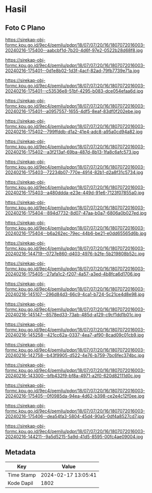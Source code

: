 # Hasil

## Foto C Plano

https://sirekap-obj-formc.kpu.go.id/9ec4/pemilu/pdpr/18/07/07/20/16/1807072016003-20240216-175400--aabcbf1d-7b20-4d6f-97e2-0522b28d68f8.jpg

https://sirekap-obj-formc.kpu.go.id/9ec4/pemilu/pdpr/18/07/07/20/16/1807072016003-20240216-175401--0d1e8b02-1d3f-4acf-82ad-79fb7739e71a.jpg

https://sirekap-obj-formc.kpu.go.id/9ec4/pemilu/pdpr/18/07/07/20/16/1807072016003-20240216-175401--c53536e8-51bf-4295-b083-dce054efaa6d.jpg

https://sirekap-obj-formc.kpu.go.id/9ec4/pemilu/pdpr/18/07/07/20/16/1807072016003-20240216-175401--a0957557-1655-4df5-8eaf-83df0f202ebe.jpg

https://sirekap-obj-formc.kpu.go.id/9ec4/pemilu/pdpr/18/07/07/20/16/1807072016003-20240216-175402--799ffddb-d1a2-41e4-adc8-a95a0cd94a82.jpg

https://sirekap-obj-formc.kpu.go.id/9ec4/pemilu/pdpr/18/07/07/20/16/1807072016003-20240216-175402--a3f213af-69ba-487d-8b13-1fa8c6afc573.jpg

https://sirekap-obj-formc.kpu.go.id/9ec4/pemilu/pdpr/18/07/07/20/16/1807072016003-20240216-175403--72234b07-770e-4914-82b1-d2a8f31c5734.jpg

https://sirekap-obj-formc.kpu.go.id/9ec4/pemilu/pdpr/18/07/07/20/16/1807072016003-20240216-175403--a480ddda-e23e-449d-91e6-7123f07855a0.jpg

https://sirekap-obj-formc.kpu.go.id/9ec4/pemilu/pdpr/18/07/07/20/16/1807072016003-20240216-175404--894d7732-8d07-47aa-b0a7-6806a0b027ed.jpg

https://sirekap-obj-formc.kpu.go.id/9ec4/pemilu/pdpr/18/07/07/20/16/1807072016003-20240216-175404--b6a262ec-79ec-44b6-be21-e0dd65565d6b.jpg

https://sirekap-obj-formc.kpu.go.id/9ec4/pemilu/pdpr/18/07/07/20/16/1807072016003-20240216-144719--0727e860-d403-4976-b2fe-5b219808b52c.jpg

https://sirekap-obj-formc.kpu.go.id/9ec4/pemilu/pdpr/18/07/07/20/16/1807072016003-20240216-175405--27afa1c2-f207-4a57-a3ed-4b8fca6d1706.jpg

https://sirekap-obj-formc.kpu.go.id/9ec4/pemilu/pdpr/18/07/07/20/16/1807072016003-20240216-145107--296d84d3-66c9-4ca1-b724-5c21ce4d8e98.jpg

https://sirekap-obj-formc.kpu.go.id/9ec4/pemilu/pdpr/18/07/07/20/16/1807072016003-20240216-145147--8578ed33-73ab-485d-a129-c9cf1dd1b01c.jpg

https://sirekap-obj-formc.kpu.go.id/9ec4/pemilu/pdpr/18/07/07/20/16/1807072016003-20240216-145258--421cc62a-0337-4ea7-af90-8cad09c01cb9.jpg

https://sirekap-obj-formc.kpu.go.id/9ec4/pemilu/pdpr/18/07/07/20/16/1807072016003-20240216-142758--b43f9905-d522-4e76-b759-7bc6fec374bc.jpg

https://sirekap-obj-formc.kpu.go.id/9ec4/pemilu/pdpr/18/07/07/20/16/1807072016003-20240216-143300--bfb432f9-bf8a-4971-a2f0-620d82111d0c.jpg

https://sirekap-obj-formc.kpu.go.id/9ec4/pemilu/pdpr/18/07/07/20/16/1807072016003-20240216-175405--0f0985da-94ea-4d62-b398-ce2e4c12f0ee.jpg

https://sirekap-obj-formc.kpu.go.id/9ec4/pemilu/pdpr/18/07/07/20/16/1807072016003-20240216-175406--dea54fa3-5804-45d4-90a5-0df4a8527cd7.jpg

https://sirekap-obj-formc.kpu.go.id/9ec4/pemilu/pdpr/18/07/07/20/16/1807072016003-20240216-144211--9a5d5215-5a9d-41d5-8595-00fc4ae09004.jpg


## Metadata

| Key        | Value               |
| ---------- | ------------------- |
| Time Stamp | 2024-02-17 13:05:41 |
| Kode Dapil | 1802                |



